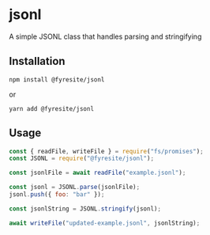 # jsonl

A simple JSONL class that handles parsing and stringifying

## Installation

`npm install @fyresite/jsonl`

or

`yarn add @fyresite/jsonl`

## Usage

```javascript
const { readFile, writeFile } = require("fs/promises");
const JSONL = require("@fyresite/jsonl");

const jsonlFile = await readFile("example.jsonl");

const jsonl = JSONL.parse(jsonlFile);
jsonl.push({ foo: "bar" });

const jsonlString = JSONL.stringify(jsonl);

await writeFile("updated-example.jsonl", jsonlString);
```
